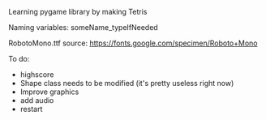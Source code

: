 Learning pygame library by making Tetris

Naming variables: someName_typeIfNeeded

RobotoMono.ttf source: https://fonts.google.com/specimen/Roboto+Mono

To do:
- highscore
- Shape class needs to be modified (it's pretty useless right now)
- Improve graphics
- add audio
- restart